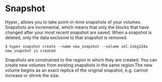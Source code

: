 # Snapshot

Hyper_ allows you to take point-in-time snapshots of your volumes. Snapshots are incremental, which means that only the blocks that have changed after your most recent snapshot are saved. When a snapshot is deleted, only the data exclusive to that snapshot is removed. 

    $ hyper snapshot create --name new_snapshot --volume vol-2skg12da
    new_snapshot is created

Snapshots are constrained to the region in which they are created. You can create new volumes from existing snapshots in the same region.The new volume begins as an exact replica of the original snapshot, e.g. cannot increase or shrink the size.